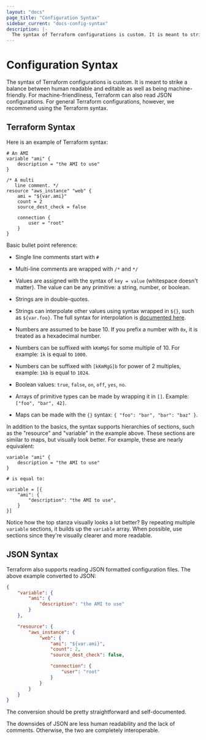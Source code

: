 ```yaml
---
layout: "docs"
page_title: "Configuration Syntax"
sidebar_current: "docs-config-syntax"
description: |-
  The syntax of Terraform configurations is custom. It is meant to strike a balance between human readable and editable as well as being machine-friendly. For machine-friendliness, Terraform can also read JSON configurations. For general Terraform configurations, however, we recommend using the Terraform syntax.
---
```


# Configuration Syntax

The syntax of Terraform configurations is custom. It is meant to
strike a balance between human readable and editable as well as being
machine-friendly. For machine-friendliness, Terraform can also
read JSON configurations. For general Terraform configurations,
however, we recommend using the Terraform syntax.

## Terraform Syntax

Here is an example of Terraform syntax:

```
# An AMI
variable "ami" {
	description = "the AMI to use"
}

/* A multi
   line comment. */
resource "aws_instance" "web" {
	ami = "${var.ami}"
	count = 2
	source_dest_check = false

	connection {
		user = "root"
	}
}
```

Basic bullet point reference:

  * Single line comments start with `#`

  * Multi-line comments are wrapped with `/*` and `*/`

  * Values are assigned with the syntax of `key = value` (whitespace
    doesn't matter). The value can be any primitive: a string,
    number, or boolean.

  * Strings are in double-quotes.

  * Strings can interpolate other values using syntax wrapped
    in `${}`, such as `${var.foo}`. The full syntax for interpolation
    is
    [documented here](/docs/configuration/interpolation.html).

  * Numbers are assumed to be base 10. If you prefix a number with
    `0x`, it is treated as a hexadecimal number.

  * Numbers can be suffixed with `kKmMgG` for some multiple of 10.
    For example: `1k` is equal to `1000`.

  * Numbers can be suffixed with `[kKmMgG]b` for power of 2 multiples,
    example: `1kb` is equal to `1024`.

  * Boolean values: `true`, `false`, `on`, `off`, `yes`, `no`.

  * Arrays of primitive types can be made by wrapping it in `[]`.
    Example: `["foo", "bar", 42]`.

  * Maps can be made with the `{}` syntax:
	`{ "foo": "bar", "bar": "baz" }`.

In addition to the basics, the syntax supports hierarchies of sections,
such as the "resource" and "variable" in the example above. These
sections are similar to maps, but visually look better. For example,
these are nearly equivalent:

```
variable "ami" {
	description = "the AMI to use"
}

# is equal to:

variable = [{
	"ami": {
		"description": "the AMI to use",
	}
}]
```

Notice how the top stanza visually looks a lot better? By repeating
multiple `variable` sections, it builds up the `variable` array. When
possible, use sections since they're visually clearer and more readable.

## JSON Syntax

Terraform also supports reading JSON formatted configuration files.
The above example converted to JSON:

```json
{
	"variable": {
		"ami": {
			"description": "the AMI to use"
		}
	},

	"resource": {
		"aws_instance": {
			"web": {
				"ami": "${var.ami}",
				"count": 2,
				"source_dest_check": false,

				"connection": {
					"user": "root"
				}
			}
		}
	}
}
```

The conversion should be pretty straightforward and self-documented.

The downsides of JSON are less human readability and the lack of
comments. Otherwise, the two are completely interoperable.
